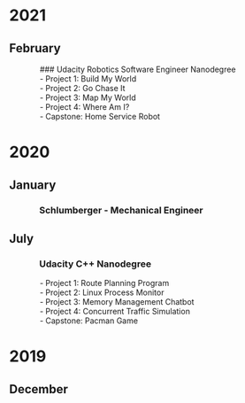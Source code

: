 # **2021**

## February
&nbsp;&nbsp;&nbsp;&nbsp;&nbsp;&nbsp;&nbsp;&nbsp;&nbsp;&nbsp;&nbsp;&nbsp;&nbsp; ### Udacity Robotics Software Engineer Nanodegree   
&nbsp;&nbsp;&nbsp;&nbsp;&nbsp;&nbsp;&nbsp;&nbsp;&nbsp;&nbsp;&nbsp;&nbsp;&nbsp; - Project 1: Build My World   
&nbsp;&nbsp;&nbsp;&nbsp;&nbsp;&nbsp;&nbsp;&nbsp;&nbsp;&nbsp;&nbsp;&nbsp;&nbsp; - Project 2: Go Chase It   
&nbsp;&nbsp;&nbsp;&nbsp;&nbsp;&nbsp;&nbsp;&nbsp;&nbsp;&nbsp;&nbsp;&nbsp;&nbsp; - Project 3: Map My World   
&nbsp;&nbsp;&nbsp;&nbsp;&nbsp;&nbsp;&nbsp;&nbsp;&nbsp;&nbsp;&nbsp;&nbsp;&nbsp; - Project 4: Where Am I?   
&nbsp;&nbsp;&nbsp;&nbsp;&nbsp;&nbsp;&nbsp;&nbsp;&nbsp;&nbsp;&nbsp;&nbsp;&nbsp; - Capstone: Home Service Robot   

# **2020**

## January   

### &nbsp;&nbsp;&nbsp;&nbsp;&nbsp;&nbsp;&nbsp;&nbsp;&nbsp;&nbsp;&nbsp;&nbsp;&nbsp; Schlumberger - Mechanical Engineer


## July   
### &nbsp;&nbsp;&nbsp;&nbsp;&nbsp;&nbsp;&nbsp;&nbsp;&nbsp;&nbsp;&nbsp;&nbsp;&nbsp; Udacity C++ Nanodegree   
&nbsp;&nbsp;&nbsp;&nbsp;&nbsp;&nbsp;&nbsp;&nbsp;&nbsp;&nbsp;&nbsp;&nbsp;&nbsp; - Project 1: Route Planning Program   
&nbsp;&nbsp;&nbsp;&nbsp;&nbsp;&nbsp;&nbsp;&nbsp;&nbsp;&nbsp;&nbsp;&nbsp;&nbsp; - Project 2: Linux Process Monitor   
&nbsp;&nbsp;&nbsp;&nbsp;&nbsp;&nbsp;&nbsp;&nbsp;&nbsp;&nbsp;&nbsp;&nbsp;&nbsp; - Project 3: Memory Management Chatbot   
&nbsp;&nbsp;&nbsp;&nbsp;&nbsp;&nbsp;&nbsp;&nbsp;&nbsp;&nbsp;&nbsp;&nbsp;&nbsp; - Project 4: Concurrent Traffic Simulation   
&nbsp;&nbsp;&nbsp;&nbsp;&nbsp;&nbsp;&nbsp;&nbsp;&nbsp;&nbsp;&nbsp;&nbsp;&nbsp; - Capstone: Pacman Game   

# **2019**

## December


